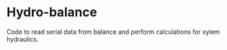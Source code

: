 Hydro-balance
=============


Code to read serial data from balance and perform calculations for xylem hydraulics.
